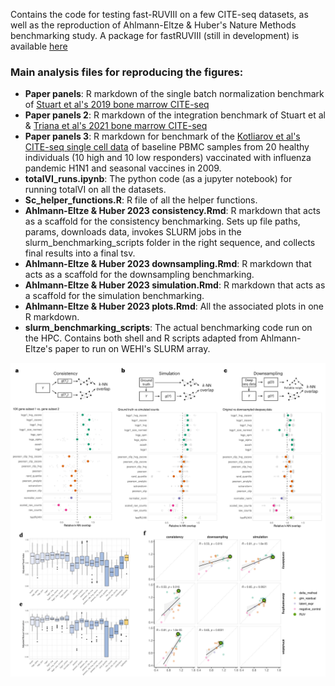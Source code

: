 Contains the code for testing fast-RUVIII on a few CITE-seq datasets, as well as the reproduction of Ahlmann-Eltze & Huber's Nature Methods benchmarking study. 
A package for fastRUVIII (still in development) is available [here](https://github.com/Neal-Liu1/fastRUVIII)

### Main analysis files for reproducing the figures:
- **Paper panels**: R markdown of the single batch normalization benchmark of [Stuart et al's 2019 bone marrow CITE-seq](https://www.cell.com/cell/fulltext/S0092-8674(19)30559-8?_returnURL=https%3A%2F%2Flinkinghub.elsevier.com%2Fretrieve%2Fpii%2FS0092867419305598%3Fshowall%3Dtrue)
- **Paper panels 2**: R markdown of the integration benchmark of Stuart et al & [Triana et al's 2021 bone marrow CITE-seq](https://www.nature.com/articles/s41590-021-01059-0)
- **Paper panels 3**: R markdown for benchmark of the [Kotliarov et al's CITE-seq single cell data](https://www.nature.com/articles/s41591-020-0769-8) of baseline PBMC samples from 20 healthy individuals (10 high and 10 low responders)
vaccinated with influenza pandemic H1N1 and seasonal vaccines in 2009.
- **totalVI_runs.ipynb**: The python code (as a jupyter notebook) for running totalVI on all the datasets.
- **Sc_helper_functions.R**: R file of all the helper functions.
- **Ahlmann-Eltze & Huber 2023 consistency.Rmd**: R markdown that acts as a scaffold for the consistency benchmarking. Sets up file paths, params, downloads data, invokes SLURM jobs in the slurm_benchmarking_scripts folder in the right sequence, and collects final results into a final tsv.
- **Ahlmann-Eltze & Huber 2023 downsampling.Rmd**: R markdown that acts as a scaffold for the downsampling benchmarking.
- **Ahlmann-Eltze & Huber 2023 simulation.Rmd**: R markdown that acts as a scaffold for the simulation benchmarking.
- **Ahlmann-Eltze & Huber 2023 plots.Rmd**: All the associated plots in one R markdown.
- **slurm_benchmarking_scripts**: The actual benchmarking code run on the HPC. Contains both shell and R scripts adapted from Ahlmann-Eltze's paper to run on WEHI's SLURM array. 

<img src="./plots/transformgampoi headline.png">
